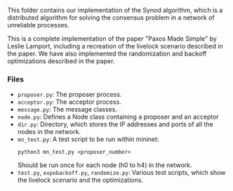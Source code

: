 This folder contains our implementation of the Synod algorithm, which is a distributed algorithm
for solving the consensus problem in a network of unreliable processes.

This is a complete implementation of the paper "Paxos Made Simple" by Leslie Lamport, including a
recreation of the livelock scenario described in the paper. We have also implemented the
randomization and backoff optimizations described in the paper.

### Files

- `proposer.py`: The proposer process.
- `acceptor.py`: The acceptor process.
- `message.py`: The message classes.
- `node.py`: Defines a Node class containing a proposer and an acceptor
- `dir.py`: Directory, which stores the IP addresses and ports of all the nodes in the network.
- `mn_test.py`: A test script to be run within mininet:
  ```
  python3 mn_test.py <proposer_number>
  ```
  Should be run once for each node (h0 to h4) in the network.
- `test.py`, `expobackoff.py`, `randomize.py`: Various test scripts, which show the livelock
  scenario and the optimizations.
